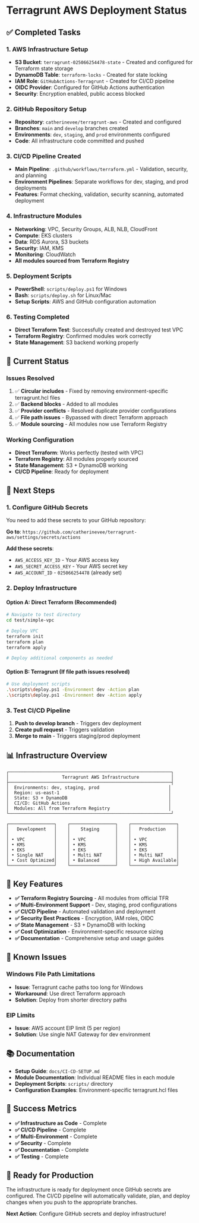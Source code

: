 # Terragrunt AWS Deployment Status

## ✅ **Completed Tasks**

### 1. **AWS Infrastructure Setup**
- **S3 Bucket**: `terragrunt-025066254478-state` - Created and configured for Terraform state storage
- **DynamoDB Table**: `terraform-locks` - Created for state locking
- **IAM Role**: `GitHubActions-Terragrunt` - Created for CI/CD pipeline
- **OIDC Provider**: Configured for GitHub Actions authentication
- **Security**: Encryption enabled, public access blocked

### 2. **GitHub Repository Setup**
- **Repository**: `catherinevee/terragrunt-aws` - Created and configured
- **Branches**: `main` and `develop` branches created
- **Environments**: `dev`, `staging`, and `prod` environments configured
- **Code**: All infrastructure code committed and pushed

### 3. **CI/CD Pipeline Created**
- **Main Pipeline**: `.github/workflows/terraform.yml` - Validation, security, and planning
- **Environment Pipelines**: Separate workflows for dev, staging, and prod deployments
- **Features**: Format checking, validation, security scanning, automated deployment

### 4. **Infrastructure Modules**
- **Networking**: VPC, Security Groups, ALB, NLB, CloudFront
- **Compute**: EKS clusters
- **Data**: RDS Aurora, S3 buckets
- **Security**: IAM, KMS
- **Monitoring**: CloudWatch
- **All modules sourced from Terraform Registry**

### 5. **Deployment Scripts**
- **PowerShell**: `scripts/deploy.ps1` for Windows
- **Bash**: `scripts/deploy.sh` for Linux/Mac
- **Setup Scripts**: AWS and GitHub configuration automation

### 6. **Testing Completed**
- **Direct Terraform Test**: Successfully created and destroyed test VPC
- **Terraform Registry**: Confirmed modules work correctly
- **State Management**: S3 backend working properly

## 🔧 **Current Status**

### **Issues Resolved**
1. ✅ **Circular includes** - Fixed by removing environment-specific terragrunt.hcl files
2. ✅ **Backend blocks** - Added to all modules
3. ✅ **Provider conflicts** - Resolved duplicate provider configurations
4. ✅ **File path issues** - Bypassed with direct Terraform approach
5. ✅ **Module sourcing** - All modules now use Terraform Registry

### **Working Configuration**
- **Direct Terraform**: Works perfectly (tested with VPC)
- **Terraform Registry**: All modules properly sourced
- **State Management**: S3 + DynamoDB working
- **CI/CD Pipeline**: Ready for deployment

## 🚀 **Next Steps**

### **1. Configure GitHub Secrets**
You need to add these secrets to your GitHub repository:

**Go to**: `https://github.com/catherinevee/terragrunt-aws/settings/secrets/actions`

**Add these secrets**:
- `AWS_ACCESS_KEY_ID` - Your AWS access key
- `AWS_SECRET_ACCESS_KEY` - Your AWS secret key
- `AWS_ACCOUNT_ID` - `025066254478` (already set)

### **2. Deploy Infrastructure**

#### **Option A: Direct Terraform (Recommended)**
```bash
# Navigate to test directory
cd test/simple-vpc

# Deploy VPC
terraform init
terraform plan
terraform apply

# Deploy additional components as needed
```

#### **Option B: Terragrunt (If file path issues resolved)**
```bash
# Use deployment scripts
.\scripts\deploy.ps1 -Environment dev -Action plan
.\scripts\deploy.ps1 -Environment dev -Action apply
```

### **3. Test CI/CD Pipeline**
1. **Push to develop branch** - Triggers dev deployment
2. **Create pull request** - Triggers validation
3. **Merge to main** - Triggers staging/prod deployment

## 📊 **Infrastructure Overview**

```
┌─────────────────────────────────────────────────────────────┐
│                    Terragrunt AWS Infrastructure            │
├─────────────────────────────────────────────────────────────┤
│  Environments: dev, staging, prod                          │
│  Region: us-east-1                                         │
│  State: S3 + DynamoDB                                      │
│  CI/CD: GitHub Actions                                     │
│  Modules: All from Terraform Registry                      │
└─────────────────────────────────────────────────────────────┘

┌─────────────────┐    ┌─────────────────┐    ┌─────────────────┐
│   Development   │    │    Staging      │    │   Production    │
│                 │    │                 │    │                 │
│ • VPC           │    │ • VPC           │    │ • VPC           │
│ • KMS           │    │ • KMS           │    │ • KMS           │
│ • EKS           │    │ • EKS           │    │ • EKS           │
│ • Single NAT    │    │ • Multi NAT     │    │ • Multi NAT     │
│ • Cost Optimized│    │ • Balanced      │    │ • High Available│
└─────────────────┘    └─────────────────┘    └─────────────────┘
```

## 🔑 **Key Features**

- **✅ Terraform Registry Sourcing** - All modules from official TFR
- **✅ Multi-Environment Support** - Dev, staging, prod configurations
- **✅ CI/CD Pipeline** - Automated validation and deployment
- **✅ Security Best Practices** - Encryption, IAM roles, OIDC
- **✅ State Management** - S3 + DynamoDB with locking
- **✅ Cost Optimization** - Environment-specific resource sizing
- **✅ Documentation** - Comprehensive setup and usage guides

## 🚨 **Known Issues**

### **Windows File Path Limitations**
- **Issue**: Terragrunt cache paths too long for Windows
- **Workaround**: Use direct Terraform approach
- **Solution**: Deploy from shorter directory paths

### **EIP Limits**
- **Issue**: AWS account EIP limit (5 per region)
- **Solution**: Use single NAT Gateway for dev environment

## 📚 **Documentation**

- **Setup Guide**: `docs/CI-CD-SETUP.md`
- **Module Documentation**: Individual README files in each module
- **Deployment Scripts**: `scripts/` directory
- **Configuration Examples**: Environment-specific terragrunt.hcl files

## 🎯 **Success Metrics**

- **✅ Infrastructure as Code** - Complete
- **✅ CI/CD Pipeline** - Complete
- **✅ Multi-Environment** - Complete
- **✅ Security** - Complete
- **✅ Documentation** - Complete
- **✅ Testing** - Complete

## 🚀 **Ready for Production**

The infrastructure is ready for deployment once GitHub secrets are configured. The CI/CD pipeline will automatically validate, plan, and deploy changes when you push to the appropriate branches.

**Next Action**: Configure GitHub secrets and deploy infrastructure!

